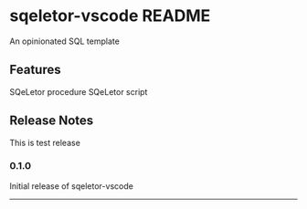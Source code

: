 # sqeletor-vscode README

An opinionated SQL template

## Features

SQeLetor procedure
SQeLetor script

## Release Notes

This is test release

### 0.1.0

Initial release of sqeletor-vscode 

---
